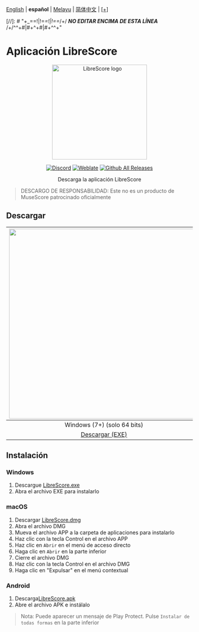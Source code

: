 <div dir="ltr" align="left">

&#8206;[English](/docs/en/README.md) | &#8206;**español** | &#8206;[Melayu](/docs/ms/BACASAYA.md) | &#8206;[简体中文](/docs/zh-Hans/自述文件.md) | &#8206;[[+]](https://librescore.ddns.net/projects/librescore/docs)

[//]: # "\+\_==!|!=_=!|!==_/+/ ***NO EDITAR ENCIMA DE ESTA LÍNEA*** /+/^^+#|#+^+#|#+^^\+\"

# Aplicación LibreScore

<div align="center">

<img src="https://github.com/LibreScore/dl-musescore/raw/master/images/logo.png" width="256" alt="LibreScore logo">

[![Discord](https://img.shields.io/discord/774491656643674122?color=5865F2&label=&labelColor=555555&logo=discord&logoColor=FFFFFF)](https://discord.gg/DKu7cUZ4XQ) [![Weblate](https://librescore.ddns.net/widgets/librescore/-/app-librescore/svg-badge.svg)](https://librescore.ddns.net/engage/librescore) [![Github All Releases](https://img.shields.io/github/downloads/LibreScore/app-librescore/total.svg?label=Downloads)](https://github.com/LibreScore/app-librescore/releases/latest)

Descarga la aplicación LibreScore

</div>

> DESCARGO DE RESPONSABILIDAD: Este no es un producto de MuseScore patrocinado oficialmente

## Descargar

| <img src="https://upload.wikimedia.org/wikipedia/commons/e/e2/Windows_logo_and_wordmark_-_2021.svg" width="512"> | <img src="https://upload.wikimedia.org/wikipedia/commons/2/21/MacOS_wordmark_%282017%29.svg" width="512"> |   <img src="https://upload.wikimedia.org/wikipedia/commons/3/31/Android_robot_head.svg" width="512">   |
| :--------------------------------------------------------------------------------------------------------------: | :-------------------------------------------------------------------------------------------------------: | :----------------------------------------------------------------------------------------------------: |
|                                            Windows (7+) (solo 64 bits)                                            |                                        macOS (10.11+) (Rosetta 2)                                         |                                             Android (6.0+)                                             |
|      [Descargar (EXE)](https://github.com/LibreScore/app-librescore/releases/latest/download/LibreScore.exe)      |  [Descargar (DMG)](https://github.com/LibreScore/app-librescore/releases/latest/download/LibreScore.dmg)   | [Descargar (APK)](https://github.com/LibreScore/app-librescore/releases/latest/download/LibreScore.apk) |

## Instalación

### Windows

1. Descargue [LibreScore.exe](https://github.com/LibreScore/app-librescore/releases/latest/download/LibreScore.exe)
2. Abra el archivo EXE para instalarlo

### macOS

1. Descargar [LibreScore.dmg](https://github.com/LibreScore/app-librescore/releases/latest/download/LibreScore.dmg)
2. Abra el archivo DMG
3. Mueva el archivo APP a la carpeta de aplicaciones para instalarlo
4. Haz clic con la tecla Control en el archivo APP
5. Haz clic en `Abrir` en el menú de acceso directo
6. Haga clic en `Abrir` en la parte inferior
7. Cierre el archivo DMG
8. Haz clic con la tecla Control en el archivo DMG
9. Haga clic en "Expulsar" en el menú contextual

### Android

1. Descarga[LibreScore.apk](https://github.com/LibreScore/app-librescore/releases/latest/download/LibreScore.apk)
2. Abre el archivo APK e instálalo

> Nota: Puede aparecer un mensaje de Play Protect. Pulse `Instalar de todas formas` en la parte inferior

</div>
